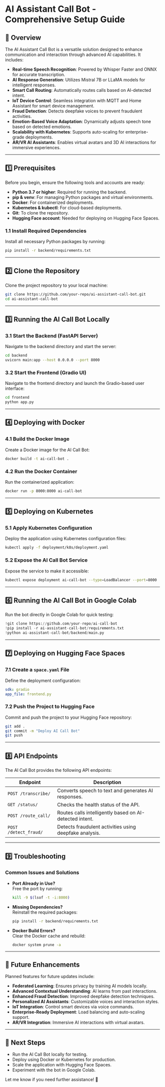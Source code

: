# AI Assistant Call Bot - Comprehensive Setup Guide

## 📌 Overview
The AI Assistant Call Bot is a versatile solution designed to enhance communication and interaction through advanced AI capabilities. It includes:  
- **Real-time Speech Recognition**: Powered by Whisper Faster and ONNX for accurate transcription.  
- **AI Response Generation**: Utilizes Mistral 7B or LLaMA models for intelligent responses.  
- **Smart Call Routing**: Automatically routes calls based on AI-detected intent.  
- **IoT Device Control**: Seamless integration with MQTT and Home Assistant for smart device management.  
- **Fraud Detection**: Detects deepfake voices to prevent fraudulent activities.  
- **Emotion-Based Voice Adaptation**: Dynamically adjusts speech tone based on detected emotions.  
- **Scalability with Kubernetes**: Supports auto-scaling for enterprise-grade deployments.  
- **AR/VR AI Assistants**: Enables virtual avatars and 3D AI interactions for immersive experiences.  

---

## **1️⃣ Prerequisites**
Before you begin, ensure the following tools and accounts are ready:  
- **Python 3.7 or higher**: Required for running the backend.  
- **pip & venv**: For managing Python packages and virtual environments.  
- **Docker**: For containerized deployments.  
- **Kubernetes & kubectl**: For cloud-based deployments.  
- **Git**: To clone the repository.  
- **Hugging Face account**: Needed for deploying on Hugging Face Spaces.  

### **1.1 Install Required Dependencies**
Install all necessary Python packages by running:  
```bash
pip install -r backend/requirements.txt
```

---

## **2️⃣ Clone the Repository**
Clone the project repository to your local machine:  
```bash
git clone https://github.com/your-repo/ai-assistant-call-bot.git
cd ai-assistant-call-bot
```

---

## **3️⃣ Running the AI Call Bot Locally**

### **3.1 Start the Backend (FastAPI Server)**
Navigate to the backend directory and start the server:  
```bash
cd backend
uvicorn main:app --host 0.0.0.0 --port 8000
```

### **3.2 Start the Frontend (Gradio UI)**
Navigate to the frontend directory and launch the Gradio-based user interface:  
```bash
cd frontend
python app.py
```

---

## **4️⃣ Deploying with Docker**

### **4.1 Build the Docker Image**
Create a Docker image for the AI Call Bot:  
```bash
docker build -t ai-call-bot .
```

### **4.2 Run the Docker Container**
Run the containerized application:  
```bash
docker run -p 8000:8000 ai-call-bot
```

---

## **5️⃣ Deploying on Kubernetes**

### **5.1 Apply Kubernetes Configuration**
Deploy the application using Kubernetes configuration files:  
```bash
kubectl apply -f deployment/k8s/deployment.yaml
```

### **5.2 Expose the AI Call Bot Service**
Expose the service to make it accessible:  
```bash
kubectl expose deployment ai-call-bot --type=LoadBalancer --port=8000
```

---

## **6️⃣ Running the AI Call Bot in Google Colab**
Run the bot directly in Google Colab for quick testing:  
```python
!git clone https://github.com/your-repo/ai-call-bot
!pip install -r ai-assistant-call-bot/requirements.txt
!python ai-assistant-call-bot/backend/main.py
```

---

## **7️⃣ Deploying on Hugging Face Spaces**

### **7.1 Create a `space.yaml` File**
Define the deployment configuration:  
```yaml
sdk: gradio
app_file: frontend.py
```

### **7.2 Push the Project to Hugging Face**
Commit and push the project to your Hugging Face repository:  
```bash
git add .
git commit -m "Deploy AI Call Bot"
git push
```

---

## **8️⃣ API Endpoints**
The AI Call Bot provides the following API endpoints:  

| Endpoint             | Description                                              |
|----------------------|----------------------------------------------------------|
| `POST /transcribe/`  | Converts speech to text and generates AI responses.      |
| `GET /status/`       | Checks the health status of the API.                     |
| `POST /route_call/`  | Routes calls intelligently based on AI-detected intent.  |
| `POST /detect_fraud/`| Detects fraudulent activities using deepfake analysis.   |

---

## **9️⃣ Troubleshooting**
### **Common Issues and Solutions**
- **Port Already in Use?**  
    Free the port by running:  
    ```bash
    kill -9 $(lsof -t -i:8000)
    ```
- **Missing Dependencies?**  
    Reinstall the required packages:  
    ```bash
    pip install -r backend/requirements.txt
    ```
- **Docker Build Errors?**  
    Clear the Docker cache and rebuild:  
    ```bash
    docker system prune -a
    ```

---

## **🔮 Future Enhancements**
Planned features for future updates include:  
- **Federated Learning**: Ensures privacy by training AI models locally.  
- **Advanced Contextual Understanding**: AI learns from past interactions.  
- **Enhanced Fraud Detection**: Improved deepfake detection techniques.  
- **Personalized AI Assistants**: Customizable voices and interaction styles.  
- **IoT Integration**: Control smart devices via voice commands.  
- **Enterprise-Ready Deployment**: Load balancing and auto-scaling support.  
- **AR/VR Integration**: Immersive AI interactions with virtual avatars.  

---

## **🎯 Next Steps**
- Run the AI Call Bot locally for testing.  
- Deploy using Docker or Kubernetes for production.  
- Scale the application with Hugging Face Spaces.  
- Experiment with the bot in Google Colab.  

Let me know if you need further assistance! 🚀
